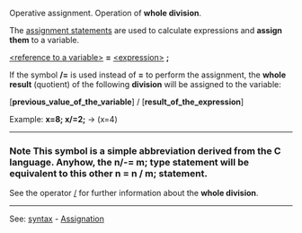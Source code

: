 Operative assignment. Operation of **whole division**.

The [assignment statements](assignment_statementdot.md) are used to calculate expressions and **assign them** to a variable.

[&lt;reference to a variable&gt;](reference_to_a_variable.md) **=** [&lt;expression&gt;](definition_of_an_expression.md) **;**

If the symbol **/=** is used instead of **=** to perform the assignment,
the **whole result** (quotient) of the following **division** will be assigned to the variable:

  [**previous_value_of_the_variable**] / [**result_of_the_expression**]

Example: **x=8; x/=2;** -&gt; (x=4)

---------------------------------------


### Note This symbol is a simple abbreviation derived from the **C language**. Anyhow, the **n/-= m;** type statement will be equivalent to this other **n = n / m;** statement.

See the operator [/](forward_slash.md) for further information about the **whole division**.

---------------------------------------
See: [syntax](syntax_of_a_programdot.md) - [Assignation](assignment_statementdot.md)

